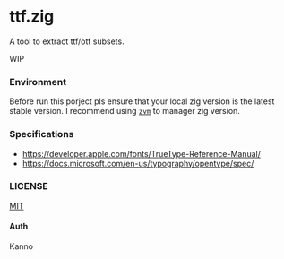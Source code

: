 # ttf.zig

A tool to extract ttf/otf subsets.

WIP

### Environment

Before run this porject pls ensure that your local zig version is the latest stable version. I recommend using [`zvm`](https://github.com/tristanisham/zvm) to manager zig version.



### Specifications

- https://developer.apple.com/fonts/TrueType-Reference-Manual/
- https://docs.microsoft.com/en-us/typography/opentype/spec/


### LICENSE

[MIT](./LICENSE)


#### Auth

Kanno

